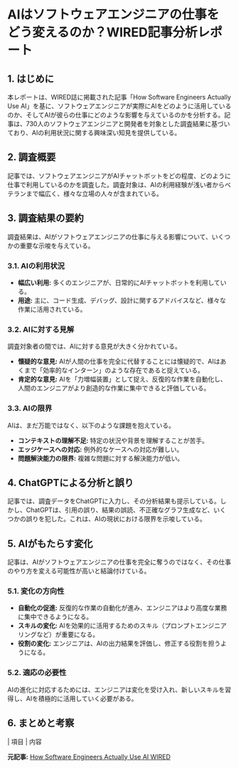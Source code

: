 # AIはソフトウェアエンジニアの仕事をどう変えるのか？WIRED記事分析レポート

## 1. はじめに

本レポートは、WIRED誌に掲載された記事「How Software Engineers Actually Use AI」を基に、ソフトウェアエンジニアが実際にAIをどのように活用しているのか、そしてAIが彼らの仕事にどのような影響を与えているのかを分析する。記事は、730人のソフトウェアエンジニアと開発者を対象とした調査結果に基づいており、AIの利用状況に関する興味深い知見を提供している。

## 2. 調査概要

記事では、ソフトウェアエンジニアがAIチャットボットをどの程度、どのように仕事で利用しているのかを調査した。調査対象は、AIの利用経験が浅い者からベテランまで幅広く、様々な立場の人々が含まれている。

## 3. 調査結果の要約

調査結果は、AIがソフトウェアエンジニアの仕事に与える影響について、いくつかの重要な示唆を与えている。

### 3.1. AIの利用状況

* **幅広い利用:** 多くのエンジニアが、日常的にAIチャットボットを利用している。
* **用途:** 主に、コード生成、デバッグ、設計に関するアドバイスなど、様々な作業に活用されている。

### 3.2. AIに対する見解

調査対象者の間では、AIに対する意見が大きく分かれている。

* **懐疑的な意見:** AIが人間の仕事を完全に代替することには懐疑的で、AIはあくまで「効率的なインターン」のような存在であると捉えている。
* **肯定的な意見:** AIを「力増幅装置」として捉え、反復的な作業を自動化し、人間のエンジニアがより創造的な作業に集中できると評価している。

### 3.3. AIの限界

AIは、まだ万能ではなく、以下のような課題を抱えている。

* **コンテキストの理解不足:** 特定の状況や背景を理解することが苦手。
* **エッジケースへの対応:** 例外的なケースへの対応が難しい。
* **問題解決能力の限界:** 複雑な問題に対する解決能力が低い。

## 4. ChatGPTによる分析と誤り

記事では、調査データをChatGPTに入力し、その分析結果も提示している。しかし、ChatGPTは、引用の誤り、結果の誤読、不正確なグラフ生成など、いくつかの誤りを犯した。これは、AIの現状における限界を示唆している。

## 5. AIがもたらす変化

記事は、AIがソフトウェアエンジニアの仕事を完全に奪うのではなく、その仕事のやり方を変える可能性が高いと結論付けている。

### 5.1. 変化の方向性

* **自動化の促進:** 反復的な作業の自動化が進み、エンジニアはより高度な業務に集中できるようになる。
* **スキルの変化:** AIを効果的に活用するためのスキル（プロンプトエンジニアリングなど）が重要になる。
* **役割の変化:** エンジニアは、AIの出力結果を評価し、修正する役割を担うようになる。

### 5.2. 適応の必要性

AIの進化に対応するためには、エンジニアは変化を受け入れ、新しいスキルを習得し、AIを積極的に活用していく必要がある。

## 6. まとめと考察

| 項目 | 内容 

**元記事:** [How Software Engineers Actually Use AI WIRED](https://www.wired.com/story/how-software-engineers-coders-actually-use-ai/)